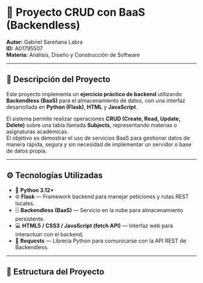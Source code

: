 # 🧠 Proyecto CRUD con BaaS (Backendless)

**Autor:** Gabriel Sareñana Labra  
**ID:** A01795507  
**Materia:** Análisis, Diseño y Construcción de Software  

---

## 📘 Descripción del Proyecto

Este proyecto implementa un **ejercicio práctico de backend** utilizando **Backendless (BaaS)** para el almacenamiento de datos, con una interfaz desarrollada en **Python (Flask)**, **HTML** y **JavaScript**.  

El sistema permite realizar operaciones **CRUD (Create, Read, Update, Delete)** sobre una tabla llamada **Subjects**, representando materias o asignaturas académicas.  
El objetivo es demostrar el uso de servicios BaaS para gestionar datos de manera rápida, segura y sin necesidad de implementar un servidor o base de datos propia.

---

## ⚙️ Tecnologías Utilizadas

- 🐍 **Python 3.12+**
- 🌐 **Flask** — Framework backend para manejar peticiones y rutas REST locales.
- 🗄️ **Backendless (BaaS)** — Servicio en la nube para almacenamiento persistente.
- 💻 **HTML5 / CSS3 / JavaScript (fetch API)** — Interfaz web para interactuar con el backend.
- 🧰 **Requests** — Librería Python para comunicarse con la API REST de Backendless.

---

## 📂 Estructura del Proyecto

